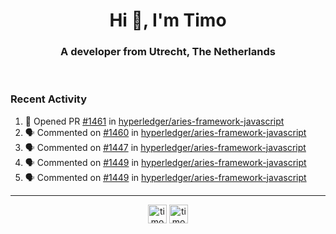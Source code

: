 <h1 align="center">Hi 👋, I'm Timo</h1>
<h3 align="center">A developer from Utrecht, The Netherlands</h3>
<br/>
<!-- https://github.com/rahuldkjain/github-profile-readme-generator --!>

<!--  <p align="left"><img src="https://github-readme-stats.vercel.app/api?username=timoglastra&show_icons=true&count_private=true&" alt="timoglastra" /></p> --!>

<!--
Github language stats
<p align="left"><img src="https://github-readme-stats.vercel.app/api/top-langs/?username=timoglastra&layout=compact" alt="timoglastra" /><p>
-->

<!-- Codestats language stats -->
<!-- <p align="left"><img src="https://codestats-readme.vercel.app/api/top-langs/?username=timoglastra&layout=compact&language_count=12" alt="timoglastra" /><p>    --!>
  
<h3>Recent Activity</h3>

<!--START_SECTION:activity-->
1. 💪 Opened PR [#1461](https://github.com/hyperledger/aries-framework-javascript/pull/1461) in [hyperledger/aries-framework-javascript](https://github.com/hyperledger/aries-framework-javascript)
2. 🗣 Commented on [#1460](https://github.com/hyperledger/aries-framework-javascript/issues/1460) in [hyperledger/aries-framework-javascript](https://github.com/hyperledger/aries-framework-javascript)
3. 🗣 Commented on [#1447](https://github.com/hyperledger/aries-framework-javascript/issues/1447) in [hyperledger/aries-framework-javascript](https://github.com/hyperledger/aries-framework-javascript)
4. 🗣 Commented on [#1449](https://github.com/hyperledger/aries-framework-javascript/issues/1449) in [hyperledger/aries-framework-javascript](https://github.com/hyperledger/aries-framework-javascript)
5. 🗣 Commented on [#1449](https://github.com/hyperledger/aries-framework-javascript/issues/1449) in [hyperledger/aries-framework-javascript](https://github.com/hyperledger/aries-framework-javascript)
<!--END_SECTION:activity-->

---

<p align="center">
<a href="https://twitter.com/timoglastra" target="blank"><img align="center" src="https://cdn.jsdelivr.net/npm/simple-icons@3.0.1/icons/twitter.svg" alt="timoglastra" height="30" width="30" /></a>
<a href="https://linkedin.com/in/timoglastra" target="blank"><img align="center" src="https://cdn.jsdelivr.net/npm/simple-icons@3.0.1/icons/linkedin.svg" alt="timoglastra" height="30" width="30" /></a>
</p>



